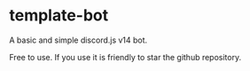 # template-bot
 A basic and simple discord.js v14 bot.

Free to use. If you use it is friendly to star the github repository.
